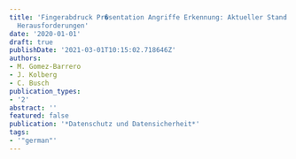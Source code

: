 ```yaml
---
title: 'Fingerabdruck Pr�sentation Angriffe Erkennung: Aktueller Stand und offene
  Herausforderungen'
date: '2020-01-01'
draft: true
publishDate: '2021-03-01T10:15:02.718646Z'
authors:
- M. Gomez-Barrero
- J. Kolberg
- C. Busch
publication_types:
- '2'
abstract: ''
featured: false
publication: '*Datenschutz und Datensicherheit*'
tags:
- '"german"'
---
```



